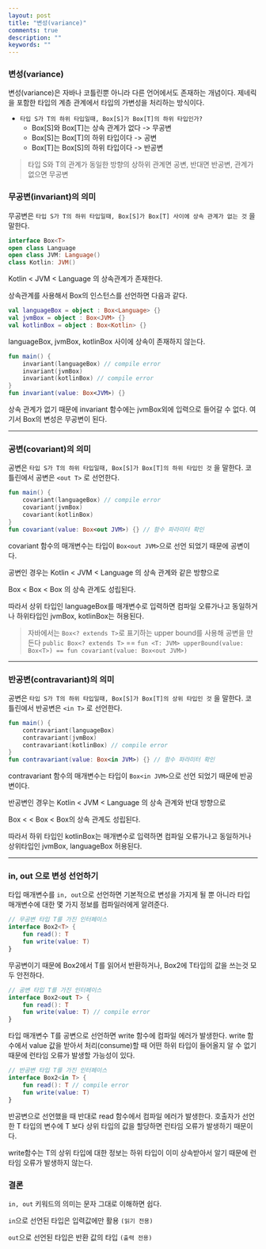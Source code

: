 ```yaml
---
layout: post
title: "변성(variance)"
comments: true
description: ""
keywords: ""
---
```




### 변성(variance) 


변성(variance)은 자바나 코틀린뿐 아니라 다른 언어에서도 존재하는 개념이다.
제네릭을 포함한 타입의 계층 관계에서 타입의 가변성을 처리하는 방식이다.

- `타입 S가 T의 하위 타입일때, Box[S]가 Box[T]의 하위 타입인가?`
    - Box[S]와 Box[T]는 상속 관계가 없다 -> 무공변
    - Box[S]는 Box[T]의 하위 타입이다 -> 공변
    - Box[T]는 Box[S]의 하위 타입이다 -> 반공변


> 타입 S와 T의 관계가 동일한 방향의 상하위 관계면 공변, 반대면 반공변, 관계가 없으면 무공변


### 무공변(invariant)의 의미
무공변은 `타입 S가 T의 하위 타입일때, Box[S]가 Box[T] 사이에 상속 관계가 없는 것` 을 말한다.

```kotlin
interface Box<T>
open class Language
open class JVM: Language()
class Kotlin: JVM()
```

Kotlin < JVM < Language 의 상속관계가 존재한다.

상속관계를 사용해서 Box의 인스턴스를 선언하면 다음과 같다.

```kotlin
val languageBox = object : Box<Language> {}
val jvmBox = object : Box<JVM> {}
val kotlinBox = object : Box<Kotlin> {}
```

languageBox, jvmBox, kotlinBox 사이에 상속이 존재하지 않는다.

```kotlin
fun main() {
    invariant(languageBox) // compile error
    invariant(jvmBox)
    invariant(kotlinBox) // compile error
}
fun invariant(value: Box<JVM>) {}
```

상속 관계가 없기 때문에 invariant 함수에는 jvmBox외에 입력으로 들어갈 수 없다.
여기서 Box<JVM>의 변성은 무공변이 된다.


---

### 공변(covariant)의 의미

공변은 `타입 S가 T의 하위 타입일때, Box[S]가 Box[T]의 하위 타입인 것` 을 말한다.
코틀린에서 공변은 `<out T>` 로 선언한다.

```kotlin
fun main() {
    covariant(languageBox) // compile error
    covariant(jvmBox)
    covariant(kotlinBox)
}
fun covariant(value: Box<out JVM>) {} // 함수 파라미터 확인
```

covariant 함수의 매개변수는 타입이 `Box<out JVM>`으로 선언 되었기 때문에 공변이다.

공변인 경우는 Kotlin < JVM < Language 의 상속 관계와 같은 방향으로

Box<Kotlin> < Box<JVM> < Box<Language> 의 상속 관계도 성립된다.

따라서 상위 타입인 languageBox를 매개변수로 입력하면 컴파일 오류가나고 동일하거나 하위타입인 jvmBox, kotlinBox는 허용된다.

> 자바에서는 `Box<? extends T>`로 표기하는 upper bound를 사용해 공변을 만든다
> `public Box<? extends T>` == `fun <T: JVM> upperBound(value: Box<T>) == fun covariant(value: Box<out JVM>)`  


---

### 반공변(contravariant)의 의미

공변은 `타입 S가 T의 하위 타입일때, Box[S]가 Box[T]의 상위 타입인 것` 을 말한다.
코틀린에서 반공변은 `<in T>` 로 선언한다.

```kotlin
fun main() {
    contravariant(languageBox) 
    contravariant(jvmBox)
    contravariant(kotlinBox) // compile error
}
fun contravariant(value: Box<in JVM>) {} // 함수 파라미터 확인
```

contravariant 함수의 매개변수는 타입이 `Box<in JVM>`으로 선언 되었기 때문에 반공변이다.

반공변인 경우는 Kotlin < JVM < Language 의 상속 관계와 반대 방향으로

Box<Language> <  < Box<JVM> < Box<Kotlin>의 상속 관계도 성립된다.



따라서 하위 타입인 kotlinBox는 매개변수로 입력하면 컴파일 오류가나고 동일하거나 상위타입인 jvmBox, languageBox 허용된다.


---


### in, out 으로 변성 선언하기

타입 매개변수를 `in, out`으로 선언하면 기본적으로 변성을 가지게 될 뿐 아니라 타입 매개변수에 대한 몇 가지 정보를 컴파일러에게 알려준다.

```kotlin
// 무공변 타입 T를 가진 인터페이스
interface Box2<T> {
    fun read(): T
    fun write(value: T)
}
```
무공변이기 때문에 Box2에서 T를 읽어서 반환하거나, Box2에 T타입의 값을 쓰는것 모두 안전하다.

```kotlin
// 공변 타입 T를 가진 인터페이스
interface Box2<out T> {
    fun read(): T
    fun write(value: T) // compile error
}
```
타입 매개변수 T를 공변으로 선언하면 write 함수에 컴파일 에러가 발생한다.
write 함수에서 value 값을 받아서 처리(consume)할 때 어떤 하위 타입이 들어올지 알 수 없기 때문에 런타임 오류가 발생할 가능성이 있다.


```kotlin
// 반공변 타입 T를 가진 인터페이스
interface Box2<in T> {
    fun read(): T // compile error
    fun write(value: T) 
}
```
반공변으로 선언했을 때 반대로 read 함수에서 컴파일 에러가 발생한다.
호출자가 선언한 T 타입의 변수에 T 보다 상위 타입의 값을 할당하면 런타임 오류가 발생하기 때문이다.

write함수는 T의 상위 타입에 대한 정보는 하위 타입이 이미 상속받아서 알기 때문에 런타임 오류가 발생하지 않는다.




### 결론

`in, out` 키워드의 의미는 문자 그대로 이해하면 쉽다. 

`in`으로 선언된 타입은 입력값에만 활용 `(읽기 전용)`

`out`으로 선언된 타입은 반환 값의 타입 `(출력 전용)`